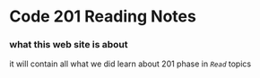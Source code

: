 # Code 201 Reading Notes

###  what this web site is about

it will contain all what we did learn about 201 phase in *`Read`* topics